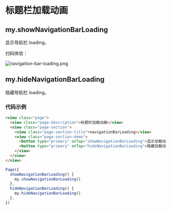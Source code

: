 # 标题栏加载动画

## my.showNavigationBarLoading
显示导航栏 loading。

扫码体验：

![navigation-bar-loading.png](https://cache.amap.com/ecology/tool/miniapp/1563525987947.png)

## my.hideNavigationBarLoading
隐藏导航栏 loading。

### 代码示例
```html
<view class="page">
  <view class="page-description">标题栏加载动画</view>
  <view class="page-section">
    <view class="page-section-title">navigationBarLoading</view>
    <view class="page-section-demo">
      <button type="primary" onTap="showNavigationBarLoading">显示加载动画</button>
      <button type="primary" onTap="hideNavigationBarLoading">隐藏加载动画</button>
    </view>
  </view>
</view>
```

```javascript
Page({
  showNavigationBarLoading() {
    my.showNavigationBarLoading()
  },
  hideNavigationBarLoading() {
    my.hideNavigationBarLoading()
  },
})
```
